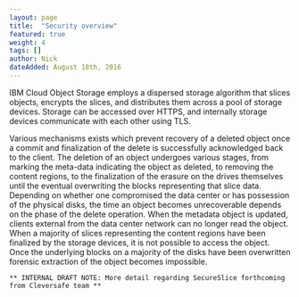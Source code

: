 ```yaml
---
layout: page
title:  "Security overview"
featured: true
weight: 4
tags: []
author: Nick
dateAdded: August 18th, 2016
---
```


IBM Cloud Object Storage employs a dispersed storage algorithm that slices objects, encrypts the slices, and distributes them across a pool of storage devices. Storage can be accessed over HTTPS, and internally storage devices communicate with each other using TLS.

Various mechanisms exists which prevent recovery of a deleted object once a commit and finalization of the delete is successfully acknowledged back to the client. The deletion of an object undergoes various stages, from marking the meta-data indicating the object as deleted, to removing the content regions, to the finalization of the erasure on the drives themselves until the eventual overwriting the blocks representing that slice data. Depending on whether one compromised the data center or has possession of the physical disks, the time an object becomes unrecoverable depends on the phase of the delete operation. When the metadata object is updated, clients external from the data center network can no longer read the object. When a majority of slices representing the content regions have been finalized by the storage devices, it is not possible to access the object. Once the underlying blocks on a majority of the disks have been overwritten forensic extraction of the object becomes impossible.

```** INTERNAL DRAFT NOTE: More detail regarding SecureSlice forthcoming from Cleversafe team **```